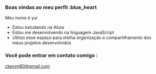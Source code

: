 ### Boas vindas ao meu perfil :blue_heart
Meu nome é yui

- Estou estudando na Alura
- Estou me desenvolvendo na linguagem JavaScript
- Utilizo esse espaço para minha organização e compartilhamento dos meus projetos desenvolvidos
### Você pode entrar em contato comigo :

ckevyn80@gmail.com
